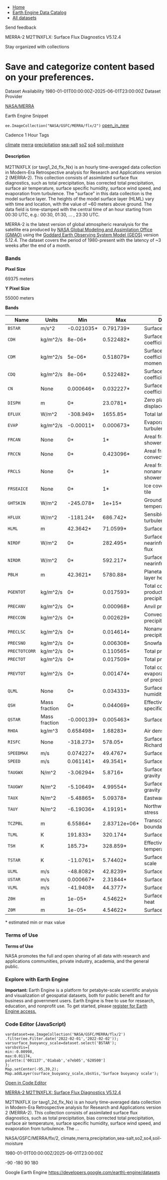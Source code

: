 



* [Home](https://developers.google.com/)
* [Earth Engine Data Catalog](https://developers.google.com/earth-engine/datasets)
* [All datasets](https://developers.google.com/earth-engine/datasets/catalog)





 
 
 Send feedback
 
 

MERRA\-2 M2T1NXFLX: Surface Flux Diagnostics V5\.12\.4


 
 Stay organized with collections
 

 
 Save and categorize content based on your preferences.
========================================================================================================================================================








Dataset Availability
1980\-01\-01T00:00:00Z–2025\-06\-01T23:00:00Z
Dataset Provider


[NASA/MERRA](https://gmao.gsfc.nasa.gov/reanalysis/MERRA-2/)



Earth Engine Snippet


`ee.ImageCollection("NASA/GSFC/MERRA/flx/2")` 
[open\_in\_new](https://code.earthengine.google.com/?scriptPath=Examples:Datasets/NASA/NASA_GSFC_MERRA_flx_2)





Cadence
1 Hour
Tags


[climate](/earth-engine/datasets/tags/climate)
[merra](/earth-engine/datasets/tags/merra)
[precipitation](/earth-engine/datasets/tags/precipitation)
[sea\-salt](/earth-engine/datasets/tags/sea-salt)
[so2](/earth-engine/datasets/tags/so2)
[so4](/earth-engine/datasets/tags/so4)
[soil\-moisture](/earth-engine/datasets/tags/soil-moisture)








#### Description



M2T1NXFLX (or tavg1\_2d\_flx\_Nx) is an hourly time\-averaged data
collection in Modern\-Era Retrospective analysis for Research and
Applications version 2 (MERRA\-2\). This collection consists of
assimilated surface flux diagnostics, such as total precipitation, bias
corrected total precipitation, surface air temperature, surface specific
humidity, surface wind speed, and evaporation from turbulence. The
"surface" in this data collection is the model surface layer. The
heights of the model surface layer (HLML) vary with time and location,
with the value of \~60 meters above ground. The data field is time\-stamped
with the central time of an hour starting from 00:30 UTC, e.g.: 00:30,
01:30, ... , 23:30 UTC.


MERRA\-2 is the latest version of global atmospheric reanalysis for the
satellite era produced by [NASA Global Modeling and Assimilation Office
(GMAO)](https://gmao.gsfc.nasa.gov/) using the [Goddard Earth Observing
System Model (GEOS)](https://gmao.gsfc.nasa.gov/GEOS_systems/) version
5\.12\.4\. The dataset covers the period of 1980\-present with the latency
of \~3 weeks after the end of a month.





### Bands



**Pixel Size**
  
69375 meters




**Y Pixel Size**
  
55000 meters



**Bands**




| Name | Units | Min | Max | Description |
| --- | --- | --- | --- | --- |
| `BSTAR` | m/s^2 | \-0\.021035\* | 0\.791739\* | Surface buoyancy scale |
| `CDH` | kg/m^2/s | 8e\-06\* | 0\.522482\* | Surface exchange coefficient for heat |
| `CDM` | kg/m^2/s | 5e\-06\* | 0\.518079\* | Surface exchange coefficient for momentum |
| `CDQ` | kg/m^2/s | 8e\-06\* | 0\.522482\* | Surface exchange coefficient for moisture |
| `CN` | None | 0\.000646\* | 0\.032227\* | Surface neutral drag coefficient |
| `DISPH` | m | 0\* | 23\.0781\* | Zero plane displacement height |
| `EFLUX` | W/m^2 | \-308\.949\* | 1655\.85\* | Total latent energy flux |
| `EVAP` | kg/m^2/s | \-0\.00011\* | 0\.000673\* | Evaporation from turbulence |
| `FRCAN` | None | 0\* | 1\* | Areal fraction of anvil showers |
| `FRCCN` | None | 0\* | 0\.423096\* | Areal fraction of convective showers |
| `FRCLS` | None | 0\* | 1\* | Areal fraction of nonanvil large scale showers |
| `FRSEAICE` | None | 0\* | 1\* | Ice covered fraction of tile |
| `GHTSKIN` | W/m^2 | \-245\.078\* | 1e\+15\* | Ground heating for skin temperature |
| `HFLUX` | W/m^2 | \-1181\.24\* | 686\.742\* | Sensible heat flux from turbulence |
| `HLML` | m | 42\.3642\* | 71\.0599\* | Surface layer height |
| `NIRDF` | W/m^2 | 0\* | 282\.495\* | Surface downwelling nearinfrared diffuse flux |
| `NIRDR` | W/m^2 | 0\* | 592\.217\* | Surface downwelling nearinfrared beam flux |
| `PBLH` | m | 42\.3621\* | 5780\.88\* | Planetary boundary layer height |
| `PGENTOT` | kg/m^2/s | 0\* | 0\.017593\* | Total column production of precipitation |
| `PRECANV` | kg/m^2/s | 0\* | 0\.000968\* | Anvil precipitation |
| `PRECCON` | kg/m^2/s | 0\* | 0\.002629\* | Convective precipitation |
| `PRECLSC` | kg/m^2/s | 0\* | 0\.014614\* | Nonanvil large scale precipitation |
| `PRECSNO` | kg/m^2/s | 0\* | 0\.006308\* | Snowfall |
| `PRECTOTCORR` | kg/m^2/s | 0\* | 0\.110565\* | Total precipitation |
| `PRECTOT` | kg/m^2/s | 0\* | 0\.017509\* | Total precipitation |
| `PREVTOT` | kg/m^2/s | 0\* | 0\.001474\* | Total column re\-evaporation/sublimation of precipitation |
| `QLML` | None | 0\* | 0\.034333\* | Surface specific humidity |
| `QSH` | Mass fraction | 0\* | 0\.044069\* | Effective surface specific humidity |
| `QSTAR` | Mass fraction | \-0\.000139\* | 0\.005463\* | Surface moisture scale |
| `RHOA` | kg/m^3 | 0\.658498\* | 1\.68283\* | Air density at surface |
| `RISFC` | None | \-318\.273\* | 578\.05\* | Surface bulk Richardson number |
| `SPEEDMAX` | m/s | 0\.074227\* | 49\.4767\* | Surface wind speed |
| `SPEED` | m/s | 0\.061141\* | 49\.3541\* | Surface wind speed |
| `TAUGWX` | N/m^2 | \-3\.06294\* | 5\.8716\* | Surface eastward gravity wave stress |
| `TAUGWY` | N/m^2 | \-5\.10649\* | 4\.99554\* | Surface northward gravity wave stress |
| `TAUX` | N/m^2 | \-5\.48865\* | 5\.09378\* | Eastward surface stress |
| `TAUY` | N/m^2 | \-6\.19036\* | 4\.19191\* | Northward surface stress |
| `TCZPBL` | m | 6\.55864\* | 2\.83712e\+06\* | Transcom planetary boundary layer height |
| `TLML` | K | 191\.833\* | 320\.174\* | Surface air temperature |
| `TSH` | K | 185\.73\* | 328\.859\* | Effective surface skin temperature |
| `TSTAR` | K | \-11\.0761\* | 5\.74402\* | Surface temperature scale |
| `ULML` | m/s | \-48\.8082\* | 42\.8239\* | Surface eastward wind |
| `USTAR` | m/s | 0\.000667\* | 2\.31844\* | Surface velocity scale |
| `VLML` | m/s | \-41\.9408\* | 44\.3777\* | Surface northward wind |
| `Z0H` | m | 1e\-05\* | 4\.54622\* | Surface roughness for heat |
| `Z0M` | m | 1e\-05\* | 4\.54622\* | Surface roughness |


 \* estimated min or max value


### Terms of Use


**Terms of Use**


NASA promotes the full and open sharing of all data with research and
applications communities, private industry, academia, and the general
public.




### Explore with Earth Engine


**Important:** 
 Earth Engine is a platform for petabyte\-scale scientific analysis and visualization of
 geospatial datasets, both for public benefit and for business and government users.
 Earth Engine is free to use for research, education, and nonprofit use. To get started, please
 [register for Earth Engine access.](https://console.cloud.google.com/earth-engine)



### Code Editor (JavaScript)



```
vardataset=ee.ImageCollection('NASA/GSFC/MERRA/flx/2')
.filter(ee.Filter.date('2022-02-01','2022-02-02'));
varsurface_buoyancy_scale=dataset.select('BSTAR');
varsbsVis={
min:-0.00998,
max:0.01174,
palette:['001137','01abab','e7eb05','620500']
};
Map.setCenter(-95,39,2);
Map.addLayer(surface_buoyancy_scale,sbsVis,'Surface buoyancy scale');
```



[Open in Code Editor](https://code.earthengine.google.com/?scriptPath=Examples:Datasets/NASA/NASA_GSFC_MERRA_flx_2)


[MERRA\-2 M2T1NXFLX: Surface Flux Diagnostics V5\.12\.4](/earth-engine/datasets/catalog/NASA_GSFC_MERRA_flx_2)

M2T1NXFLX (or tavg1\_2d\_flx\_Nx) is an hourly time\-averaged data collection in Modern\-Era Retrospective analysis for Research and Applications version 2 (MERRA\-2\). This collection consists of assimilated surface flux diagnostics, such as total precipitation, bias corrected total precipitation, surface air temperature, surface specific humidity, surface wind speed, and evaporation from turbulence. The …

 NASA/GSFC/MERRA/flx/2,
 climate,merra,precipitation,sea\-salt,so2,so4,soil\-moisture

1980\-01\-01T00:00:00Z/2025\-06\-01T23:00:00Z



 \-90 \-180 90 180
 



Google Earth Engine
https://developers.google.com/earth\-engine/datasets








